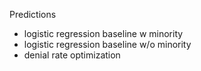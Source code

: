Predictions
* logistic regression baseline w minority
* logistic regression baseline w/o minority
* denial rate optimization
